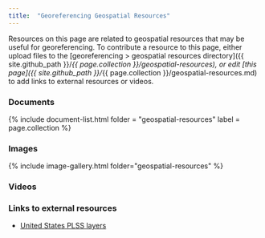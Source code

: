 ```yaml
---
title:  "Georeferencing Geospatial Resources"
---
```


Resources on this page are related to geospatial resources that may be useful for georeferencing. To contribute a resource to this page, either upload files to the [georeferencing > geospatial resources directory]({{ site.github_path }}/_{{ page.collection }}/geospatial-resources), or edit [this page]({{ site.github_path }}/_{{ page.collection }}/geospatial-resources.md) to add links to external resources or videos.

### Documents

{% include document-list.html folder = "geospatial-resources" label = page.collection %}

### Images

{% include image-gallery.html folder="geospatial-resources" %}

### Videos

### Links to external resources

- [United States PLSS layers](https://gis.blm.gov/arcgis/rest/services/Cadastral/BLM_Natl_PLSS_CadNSDI/MapServer)
